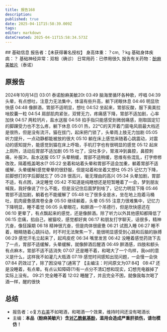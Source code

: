 ```yaml
---
title: 报告168
description: 
published: true
date: 2025-04-11T15:58:39.009Z
tags: 
editor: markdown
dateCreated: 2025-04-11T15:58:34.573Z
---
```


﻿## 基础信息
报告者：【未获得署名授权】
身高体重：？cm, ？kg
基础身体疾病：？
基础神经异常：双相（确诊）
日常用药：已停用很久
报告有关药物：[酚麻美敏片](/drug/复方系列#含麻黄碱类复方制剂)（泰诺）

## 原报告
2024年10月14日
03:01 泰诺酚麻美敏20t
03:49 脑海里循环各种歌，哼唱
04:39 头晕，有点想吐，注意力无法集中，体温有些升高，躺下闭眼休息
04:46 明显欣快感
04:48 像醉酒，胃部不适明显，想吐
04:52 坐起来，胃部反酸，服下奥美拉唑胶囊一粒
04:54 肩部肌肉紧张，双臂无力，疼痛感下降，胃部不适加剧，心率加快
04:57 两粒钙片，盐水送服
04:58 掐手指只能感受到微弱痛感，刚取固定钉的脚踝受力也不怎么疼，躺下休息
05:01 热，22℃的天开着门窗电风扇最大档还是很热，但是没有流汗。猫在拔门，起床把门锁了，头晕雨上肢无力加剧
05:05 听力提升，一点动静都能被放的很大
05:10 躺在床上感觉床随着心跳震动，对震动的感知提升，能感觉到猫在床上呼吸，手机打字也有很明显的感觉
05:12 起床上厕所，活动后胃部不适加剧
05:15 吐了，没吐多少，胃液冲到鼻腔，鼻腔刺痛，补服3t，盐水送服
05:17 头晕稍缓，胃部不适稍缓，思维有些混乱，打字修修改改，隔着瓶盖喝水(?
05:22 坐着和站着头晕和胃部不适会加重，躺着胃部不适缓解，头晕缓解(感觉晕晕的很舒服，但是站着和坐着又想吐
05:25 记忆力下降，前脚想打的字后脚就忘了
05:28 很高兴，毫无理由的高兴
05:34 头晕加剧，胃部不适，有点困，决定睡觉
05:42 不知道是纯瞎想还是短暂睡着了一会，梦到朋友喊我，我好像说了什么不能，但是没记住后面梦到啥了，记忆力明显下降
05:46 胃部不适加剧，躺着也不能缓解了
05:48 吐了很多全是水，坐在地上抱着马桶吐，肌肉疲惫感席卷全身
05:50 继续躺着，头晕
05:55 注意力很难集中，记忆力下降明显，睡不着觉
06:05 头晕眼花，和醉酒一个吊德行，但是欣快感还在
06:10 更晕了，有点飘起来的感觉，还是像醉酒。除了听力以外其他感知都降低了
06:15 恋痛，掐自己，被猫咬，感觉都好爽
06:17 和朋友打字聊天，话很多，精神亢奋，像狂躁期
06:18 精神很亢奋，但是肉体很疲惫
06:21 试图入睡
06:27 睡不着，眼睛随着心跳抖动，时不时无法聚焦一下，能很明显感受到心跳和后脑的脉搏
06:29 感觉汗毛立起来了，起鸡皮疙
06:34 嘴里发苦
06:42 没睡着感觉药效下去了一点，胃部不适缓解，头晕缓解，就像醉酒后醒酒
06:49 醉酒感，四肢和额头有点麻木，胃部不适不适消失
07:07 还是睡不着，和喝大了一个鸟样，我od的意义是什么，这样我不如灌几大瓶酒
07:19 感觉时间感知出现问题，一会慢一会快
07:84 药效过了，除了困没啥了(通宵了 【主编注：时间原文为07:84】
08:47 还是没睡着，有点晕。有点认知障碍(?)有一点分不清幻想和现实，幻想充电器掉了实际上没有。
09:21 完全睡不着
12:02 睡醒了，并且完全不困，就像我每次喝了酒一样，醒的很快
## 总结
- 报告者：o复方[右美](/drug/DXM)不如喝酒，和喝酒一个效果，维持时间还没有喝酒长
- 主编：**本品（酚麻美敏片）含[对乙酰氨基酚](/drug/复方系列#氨酚烷胺)，滥用会造成严重肝损伤，请勿模仿！**